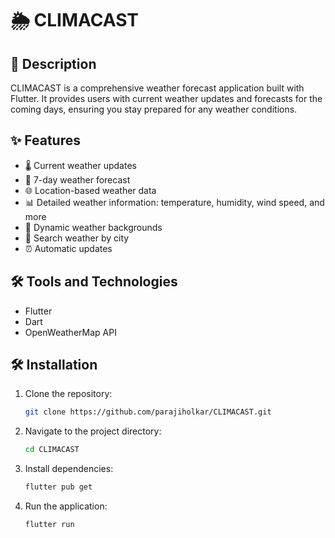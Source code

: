 
# 🌦️ CLIMACAST

## 🌟 Description
CLIMACAST is a comprehensive weather forecast application built with Flutter. It provides users with current weather updates and forecasts for the coming days, ensuring you stay prepared for any weather conditions.


## ✨ Features
- 🌡️ Current weather updates
- 📅 7-day weather forecast
- 🌐 Location-based weather data
- 📊 Detailed weather information: temperature, humidity, wind speed, and more
- 🌄 Dynamic weather backgrounds
- 📍 Search weather by city
- ⏰ Automatic updates


## 🛠️ Tools and Technologies
- Flutter
- Dart
- OpenWeatherMap API

## 🛠️ Installation
1. Clone the repository:
   ```bash
   git clone https://github.com/parajiholkar/CLIMACAST.git

2. Navigate to the project directory:
   ```bash
   cd CLIMACAST

3. Install dependencies:
    ```bash
   flutter pub get

4. Run the application:
    ```bash
   flutter run
